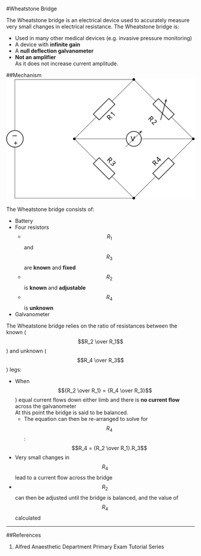 #Wheatstone Bridge

The Wheatstone bridge is an electrical device used to accurately measure very small changes in electrical resistance. The Wheatstone bridge is:
* Used in many other medical devices (e.g. invasive pressure monitoring)
* A device with **infinite gain**
* A **null deflection galvanometer** 
* **Not an amplifier**  
As it does not increase current amplitude.

##Mechanism
<img src="resources\wheatstone.svg">


The Wheatstone bridge consists of:
* Battery
* Four resistors
    * $$R_1$$ and $$R_3$$ are **known** and **fixed**
    * $$R_2$$ is **known** and **adjustable**
    * $$R_4$$ is **unknown**
* Galvanometer

The Wheatstone bridge relies on the ratio of resistances between the known ($$R_2 \over R_1$$) and unknown ($$R_4 \over R_3$$) legs:
* When $${R_2 \over R_1} = {R_4 \over R_3}$$) equal current flows down either limb and there is **no current flow** across the galvanometer  
At this point the bridge is said to be balanced.
    * The equation can then be re-arranged to solve for $$R_4$$:  
     $$R_4 = {R_2 \over R_1}.R_3$$
* Very small changes in $$R_4$$ lead to a current flow across the bridge
* $$R_2$$ can then be adjusted until the bridge is balanced, and the value of $$R_4$$ calculated

---

##References
1. Alfred Anaesthetic Department Primary Exam Tutorial Series
